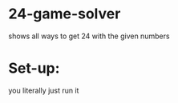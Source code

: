 # 24-game-solver
shows all ways to get 24 with the given numbers

# Set-up:
you literally just run it
